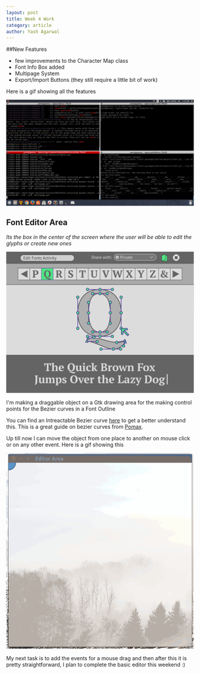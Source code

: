 ```yaml
---
layout: post
title: Week 4 Work
category: article
author: Yash Agarwal
---
```


##New Features

* few improvements to the Character Map class
* Font Info Box added 
* Multipage System
* Export/Import Buttons (they still require a little bit of work)

Here is a gif showing all the features

![pic](files/img/multipage.gif)

## Font Editor Area
_Its the box in the center of the screen where the user will be able to edit the glyphs or create new ones_

![pic](files/img/wireframe_concept_01_first_prototype.svg)

I'm making a draggable object on a Gtk drawing area for the making control points for the Bezier curves in a Font Outline

You can find an Intreactable Bezier curve [here](http://pomax.github.io/bezierinfo/#introduction) to get a better understand this. This is a great guide on bezier curves from [Pomax](https://twitter.com/TheRealPomax). 

Up till now I can move the object from one place to another on mouse click or on any other event.
Here is a gif showing this
 
![pic](files/img/moving-point.gif)

My next task is to add the events for a mouse drag and then after this it is pretty straightforward, I plan to complete the basic editor this weekend :)
